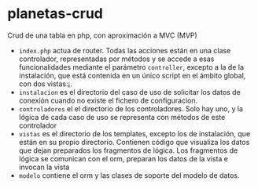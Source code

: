 # planetas-crud

Crud de una tabla en php, con aproximación a MVC (MVP)

* `index.php` actua de router. Todas las acciones están en una clase controlador, representadas por métodos y se 
   accede a esas funcionalidades mediante el parámetro `controller`, excepto a la de la instalación, que está contenida en un 
   único script en el ámbito global, con dos vistas:¡.
* `instalacion` es el directorio del caso de uso de solicitar los datos de conexión cuando no 
   existe el fichero de configuracion.
* `controladores` el el directorio de los controladores. Solo hay uno, y la lógica de cada caso de uso se representa con 
   métodos de este controlador
* `vistas` es el directorio de los templates, excepto los de instalación, que están en su propio directorio. 
   Contienen código que visualiza los datos que dejan preparados los fragmentos de lógica. Los fragmentos de lógica se comunican con
   el orm, preparan los datos de la vista e invocan la vista
* `modelo` contiene el orm y las clases de soporte del modelo de datos.


